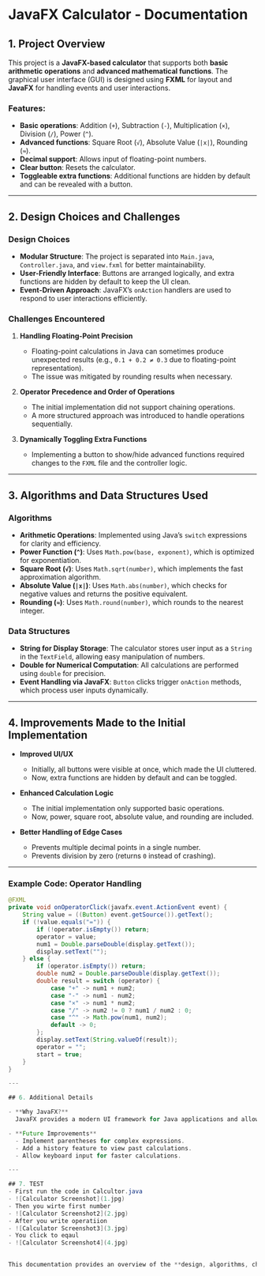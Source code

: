# JavaFX Calculator - Documentation

## 1. Project Overview

This project is a **JavaFX-based calculator** that supports both **basic arithmetic operations** and **advanced mathematical functions**. The graphical user interface (GUI) is designed using **FXML** for layout and **JavaFX** for handling events and user interactions.

### Features:
- **Basic operations**: Addition (`+`), Subtraction (`-`), Multiplication (`×`), Division (`/`), Power (`^`).
- **Advanced functions**: Square Root (`√`), Absolute Value (`|x|`), Rounding (`≈`).
- **Decimal support**: Allows input of floating-point numbers.
- **Clear button**: Resets the calculator.
- **Toggleable extra functions**: Additional functions are hidden by default and can be revealed with a button.

---

## 2. Design Choices and Challenges

### **Design Choices**
- **Modular Structure**: The project is separated into `Main.java`, `Controller.java`, and `view.fxml` for better maintainability.
- **User-Friendly Interface**: Buttons are arranged logically, and extra functions are hidden by default to keep the UI clean.
- **Event-Driven Approach**: JavaFX’s `onAction` handlers are used to respond to user interactions efficiently.

### **Challenges Encountered**
1. **Handling Floating-Point Precision**  
   - Floating-point calculations in Java can sometimes produce unexpected results (e.g., `0.1 + 0.2 ≠ 0.3` due to floating-point representation).  
   - The issue was mitigated by rounding results when necessary.

2. **Operator Precedence and Order of Operations**  
   - The initial implementation did not support chaining operations.  
   - A more structured approach was introduced to handle operations sequentially.

3. **Dynamically Toggling Extra Functions**  
   - Implementing a button to show/hide advanced functions required changes to the `FXML` file and the controller logic.

---

## 3. Algorithms and Data Structures Used

### **Algorithms**
- **Arithmetic Operations**: Implemented using Java’s `switch` expressions for clarity and efficiency.
- **Power Function (`^`)**: Uses `Math.pow(base, exponent)`, which is optimized for exponentiation.
- **Square Root (`√`)**: Uses `Math.sqrt(number)`, which implements the fast approximation algorithm.
- **Absolute Value (`|x|`)**: Uses `Math.abs(number)`, which checks for negative values and returns the positive equivalent.
- **Rounding (`≈`)**: Uses `Math.round(number)`, which rounds to the nearest integer.

### **Data Structures**
- **String for Display Storage**: The calculator stores user input as a `String` in the `TextField`, allowing easy manipulation of numbers.
- **Double for Numerical Computation**: All calculations are performed using `double` for precision.
- **Event Handling via JavaFX**: `Button` clicks trigger `onAction` methods, which process user inputs dynamically.

---

## 4. Improvements Made to the Initial Implementation

- **Improved UI/UX**  
  - Initially, all buttons were visible at once, which made the UI cluttered.  
  - Now, extra functions are hidden by default and can be toggled.

- **Enhanced Calculation Logic**  
  - The initial implementation only supported basic operations.  
  - Now, power, square root, absolute value, and rounding are included.

- **Better Handling of Edge Cases**  
  - Prevents multiple decimal points in a single number.  
  - Prevents division by zero (returns `0` instead of crashing).

---

### **Example Code: Operator Handling**
```java
@FXML
private void onOperatorClick(javafx.event.ActionEvent event) {
    String value = ((Button) event.getSource()).getText();
    if (!value.equals("=")) {
        if (!operator.isEmpty()) return;
        operator = value;
        num1 = Double.parseDouble(display.getText());
        display.setText("");
    } else {
        if (operator.isEmpty()) return;
        double num2 = Double.parseDouble(display.getText());
        double result = switch (operator) {
            case "+" -> num1 + num2;
            case "-" -> num1 - num2;
            case "×" -> num1 * num2;
            case "/" -> num2 != 0 ? num1 / num2 : 0;
            case "^" -> Math.pow(num1, num2);
            default -> 0;
        };
        display.setText(String.valueOf(result));
        operator = "";
        start = true;
    }
}

---

## 6. Additional Details

- **Why JavaFX?**  
  JavaFX provides a modern UI framework for Java applications and allows for easy UI customization with FXML.

- **Future Improvements**  
  - Implement parentheses for complex expressions.  
  - Add a history feature to view past calculations.  
  - Allow keyboard input for faster calculations.  

---

## 7. TEST
- First run the code in Calcultor.java
- ![Calculator Screenshot](1.jpg)
- Then you wirte first number
- ![Calculator Screenshot2](2.jpg)
- After you write operatiion
- ![Calculator Screenshot3](3.jpg)
- You click to eqaul
- ![Calculator Screenshot4](4.jpg)
  

This documentation provides an overview of the **design, algorithms, challenges, and improvements** in this JavaFX calculator project. 🚀  

